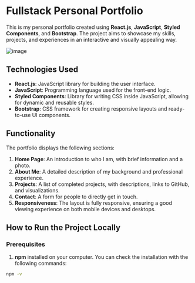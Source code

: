 # Fullstack Personal Portfolio

This is my personal portfolio created using **React.js**, **JavaScript**, **Styled Components**, and **Bootstrap**. The project aims to showcase my skills, projects, and experiences in an interactive and visually appealing way.

![image](https://github.com/user-attachments/assets/4bd69474-1b0a-42cb-b911-519176a48bb0)

## Technologies Used

- **React.js**: JavaScript library for building the user interface.
- **JavaScript**: Programming language used for the front-end logic.
- **Styled Components**: Library for writing CSS inside JavaScript, allowing for dynamic and reusable styles.
- **Bootstrap**: CSS framework for creating responsive layouts and ready-to-use UI components.

## Functionality

The portfolio displays the following sections:

1. **Home Page**: An introduction to who I am, with brief information and a photo.
2. **About Me**: A detailed description of my background and professional experience.
3. **Projects**: A list of completed projects, with descriptions, links to GitHub, and visualizations.
4. **Contact**: A form for people to directly get in touch.
5. **Responsiveness**: The layout is fully responsive, ensuring a good viewing experience on both mobile devices and desktops.

## How to Run the Project Locally

### Prerequisites

1. **npm** installed on your computer. You can check the installation with the following commands:

```bash
npm -v
